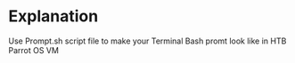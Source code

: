 # Explanation
Use Prompt.sh script file to make your Terminal Bash promt look like in HTB Parrot OS VM

